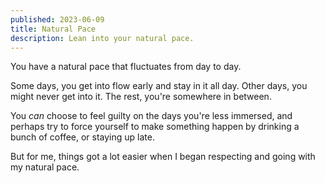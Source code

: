 ```yaml
---
published: 2023-06-09
title: Natural Pace
description: Lean into your natural pace.
---
```


You have a natural pace that fluctuates from day to day.

Some days, you get into flow early and stay in it all day. Other days, you might never get into it. The rest, you're somewhere in between.

You _can_ choose to feel guilty on the days you're less immersed, and perhaps try to force yourself to make something happen by drinking a bunch of coffee, or staying up late.

But for me, things got a lot easier when I began respecting and going with my natural pace.